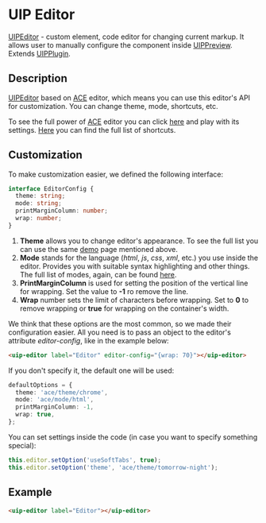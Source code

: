 # UIP Editor

[UIPEditor](README.md) - custom element, code editor for changing current markup. It allows user to manually configure
the component inside [UIPPreview](../preview/README.md). Extends [UIPPlugin](../core/README.md#uip-plugin).

## Description
[UIPEditor](README.md) based on [ACE](https://ace.c9.io/) editor, which means you can use this editor's API for
customization. You can change theme, mode, shortcuts, etc.

To see the full power of [ACE](https://ace.c9.io/) editor you can click [here](https://ace.c9.io/build/kitchen-sink.html)
and play with its settings. [Here](https://github.com/ajaxorg/ace/wiki/Default-Keyboard-Shortcuts) you can find the full list of shortcuts.

## Customization
To make customization easier, we defined the following interface:

```typescript
interface EditorConfig {
  theme: string;
  mode: string;
  printMarginColumn: number;
  wrap: number;
}
```

1) **Theme** allows you to change editor's appearance. To see the full list you can use the same
   [demo](https://ace.c9.io/build/kitchen-sink.html) page mentioned above.
2) **Mode** stands for the language (*html*, *js*, *css*, *xml*, etc.) you use inside the editor. Provides you with
   suitable syntax highlighting and other things. The full list of modes, again, can be found
   [here](https://ace.c9.io/build/kitchen-sink.html).
3) **PrintMarginColumn** is used for setting the position of the vertical line for wrapping. Set the value to **-1** ro
   remove the line.
4) **Wrap** number sets the limit of characters before wrapping. Set to **0** to remove wrapping or **true** for wrapping
  on the container's width.

We think that these options are the most common, so we made their configuration easier. All you need is to pass an object
to the editor's attribute *editor-config*, like in the example below:

```html
<uip-editor label="Editor" editor-config="{wrap: 70}"></uip-editor>
```

If you don't specify it, the default one will be used:

```typescript
defaultOptions = {
  theme: 'ace/theme/chrome',
  mode: 'ace/mode/html',
  printMarginColumn: -1,
  wrap: true,
};
```

You can set settings inside the code (in case you want to specify something special):
```typescript
this.editor.setOption('useSoftTabs', true);
this.editor.setOption('theme', 'ace/theme/tomorrow-night');
```

## Example
```html
<uip-editor label="Editor"></uip-editor>
```
